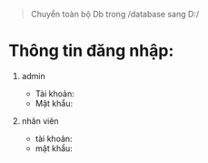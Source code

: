 > Chuyển toàn bộ Db trong /database sang D:/
# Thông tin đăng nhập:
1. admin
    - Tài khoản: 
    - Mật khẩu: 

2. nhân viên
    - tài khoản:
    - mật khẩu: